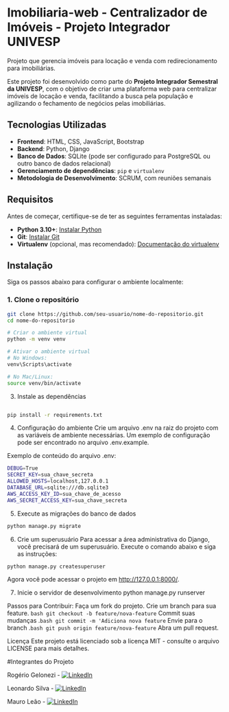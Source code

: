 # Imobiliaria-web - Centralizador de Imóveis - Projeto Integrador UNIVESP

Projeto que gerencia imóveis para locação e venda com redirecionamento para imobiliárias.

Este projeto foi desenvolvido como parte do **Projeto Integrador Semestral da UNIVESP**, com o objetivo de criar uma plataforma web para centralizar imóveis de locação e venda, facilitando a busca pela população e agilizando o fechamento de negócios pelas imobiliárias.

## Tecnologias Utilizadas

- **Frontend**: HTML, CSS, JavaScript, Bootstrap
- **Backend**: Python, Django
- **Banco de Dados**: SQLite (pode ser configurado para PostgreSQL ou outro banco de dados relacional)
- **Gerenciamento de dependências**: `pip` e `virtualenv`
- **Metodologia de Desenvolvimento**: SCRUM, com reuniões semanais

## Requisitos

Antes de começar, certifique-se de ter as seguintes ferramentas instaladas:

- **Python 3.10+**: [Instalar Python](https://www.python.org/downloads/)
- **Git**: [Instalar Git](https://git-scm.com/)
- **Virtualenv** (opcional, mas recomendado): [Documentação do virtualenv](https://virtualenv.pypa.io/en/latest/installation.html)

## Instalação

Siga os passos abaixo para configurar o ambiente localmente:

### 1. Clone o repositório

```bash
git clone https://github.com/seu-usuario/nome-do-repositorio.git
cd nome-do-repositorio

# Criar o ambiente virtual
python -m venv venv

# Ativar o ambiente virtual
# No Windows:
venv\Scripts\activate

# No Mac/Linux:
source venv/bin/activate
```
3. Instale as dependências
```bash

pip install -r requirements.txt
```
4. Configuração do ambiente
Crie um arquivo .env na raiz do projeto com as variáveis de ambiente necessárias. Um exemplo de configuração pode ser encontrado no arquivo .env.example.

Exemplo de conteúdo do arquivo .env:
```bash
DEBUG=True
SECRET_KEY=sua_chave_secreta
ALLOWED_HOSTS=localhost,127.0.0.1
DATABASE_URL=sqlite:///db.sqlite3
AWS_ACCESS_KEY_ID=sua_chave_de_acesso
AWS_SECRET_ACCESS_KEY=sua_chave_secreta
```
5. Execute as migrações do banco de dados
```bash
python manage.py migrate
```
6. Crie um superusuário
Para acessar a área administrativa do Django, você precisará de um superusuário. Execute o comando abaixo e siga as instruções:

```bash
python manage.py createsuperuser

```
Agora você pode acessar o projeto em http://127.0.0.1:8000/.

7. Inicie o servidor de desenvolvimento
python manage.py runserver

Passos para Contribuir:
Faça um fork do projeto.
Crie um branch para sua feature. ```bash git checkout -b feature/nova-feature```
Commit suas mudanças .```bash git commit -m 'Adiciona nova feature```
Envie para o branch .```bash git push origin feature/nova-feature```
Abra um pull request.

Licença
Este projeto está licenciado sob a licença MIT - consulte o arquivo LICENSE para mais detalhes.


#Integrantes do Projeto

Rogério Gelonezi - [![LinkedIn](https://cdn-icons-png.flaticon.com/512/174/174857.png)]([https://www.linkedin.com](https://www.linkedin.com/in/rogeriogelonezi/))


Leonardo Silva - [![LinkedIn](https://cdn-icons-png.flaticon.com/512/174/174857.png)]([https://www.linkedin.com](https://www.linkedin.com/in/leonardo16silva12/))


Mauro Leão - [![LinkedIn](https://cdn-icons-png.flaticon.com/512/174/174857.png)]([https://www.linkedin.com](https://www.linkedin.com/in/mauro-s%C3%A9rgio-bouwman-le%C3%A3o-b62b41260/))




